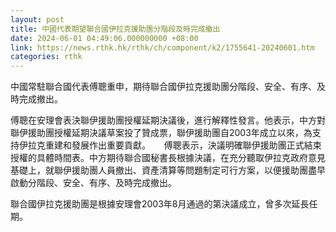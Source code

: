 ```yaml
---
layout: post
title: 中國代表期望聯合國伊拉克援助團分階段及時完成撤出
date: 2024-06-01 04:49:06.000000000 +08:00
link: https://news.rthk.hk/rthk/ch/component/k2/1755641-20240601.htm
categories: rthk
---
```


中國常駐聯合國代表傅聰重申，期待聯合國伊拉克援助團分階段、安全、有序、及時完成撤出。

傅聰在安理會表決聯伊援助團授權延期決議後，進行解釋性發言。他表示，中方對聯伊援助團授權延期決議草案投了贊成票，聯伊援助團自2003年成立以來，為支持伊拉克重建和發展作出重要貢獻。
　
傅聰表示，決議明確聯伊援助團正式結束授權的具體時間表。中方期待聯合國秘書長根據決議，在充分聽取伊拉克政府意見基礎上，就聯伊援助團人員撤出、資產清算等問題制定可行方案，以便援助團盡早啟動分階段、安全、有序、及時完成撤出。

聯合國伊拉克援助團是根據安理會2003年8月通過的第決議成立，曾多次延長任期。
